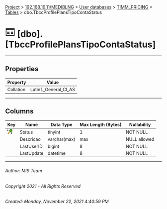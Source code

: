 #### 

[Project](../../../../index.md) > [192.168.19.11\\MEDIBLNG](../../../index.md) > [User databases](../../index.md) > [TIMM_PRICING](../index.md) > [Tables](Tables.md) > dbo.TbccProfilePlansTipoContaStatus

# ![Tables](../../../../Images/Table32.png) [dbo].[TbccProfilePlansTipoContaStatus]

---

## <a name="#properties"></a>Properties

| Property | Value |
|---|---|
| Collation | Latin1_General_CI_AS |


---

## <a name="#columns"></a>Columns

| Key | Name | Data Type | Max Length (Bytes) | Nullability |
|---|---|---|---|---|
| [![Cluster Primary Key PK_TbccProfilePlansTipoContaStatus: Status](../../../../Images/pkcluster.png)](#indexes) | Status | tinyint | 1 | NOT NULL |
|  | Descricao | varchar(max) | max | NULL allowed |
|  | LastUserID | bigint | 8 | NOT NULL |
|  | LastUpdate | datetime | 8 | NOT NULL |


---

###### Author:  MIS Team

###### Copyright 2021 - All Rights Reserved

###### Created: Monday, November 22, 2021 4:40:59 PM

